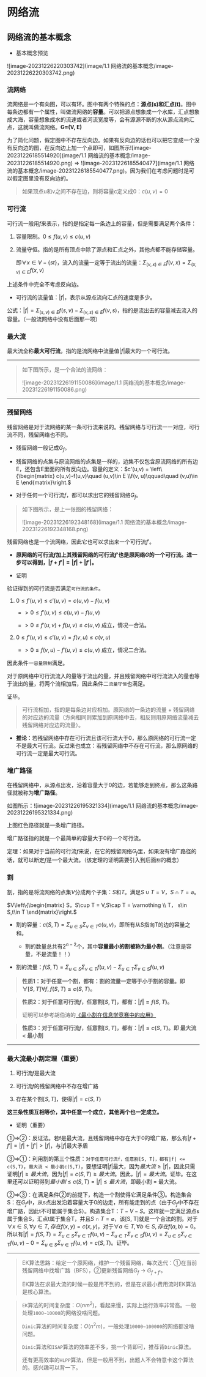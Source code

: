 # 网络流

## 网络流的基本概念

- 基本概念预览

![image-20231226220303742](image/1.1 网络流的基本概念/image-20231226220303742.png)

### 流网络

流网络是一个有向图，可以有环。图中有两个特殊的点：**源点(s)**和**汇点(t)**。图中每条边都有一个属性，叫做流网络的**容量**。可以把源点想象成一个水库，汇点想象成大海，容量想象成水的流速或者河流宽度等，会有源源不断的水从源点流向汇点，这就叫做流网络。**G=(V, E)**

为了简化问题，假定图中不存在反向边。如果有反向边的话也可以把它变成一个没有反向边的图，在反向边上加一个点即可，如图所示![image-20231226185514920](image/1.1 网络流的基本概念/image-20231226185514920.png) => ![image-20231226185540477](image/1.1 网络流的基本概念/image-20231226185540477.png)。因为我们在考虑问题时是可以假定图里没有反向边的。

> 如果顶点u和v之间不存在边，则将容量c定义成0：$c(u,v)=0$

### 可行流

可行流一般用$f$来表示，指的是指定每一条边上的容量，但是需要满足两个条件：

1. 容量限制。$0\le f(u,v)\le c(u,v)$

2. 流量守恒。指的是所有顶点中除了源点和汇点之外，其他点都不能存储容量。

   即$\forall x\in V-\{st\}$，流入的流量一定等于流出的流量：$\Sigma_{(v,x)\in E} f(v,x) = \Sigma_{(x,v)\in E}f(x,v)$

上述条件中完全不考虑反向边。

- 可行流的流量值：$|f|$，表示从源点流向汇点的速度是多少。

公式：$|f|=\Sigma_{(s,v)\in E}f(s,v) - \Sigma_{(v,s)\in E}f(v,s)$，指的是流出去的容量减去流入的容量。（一般流网络中没有后面那一项）

### 最大流

最大流全称**最大可行流**，指的是流网络中流量值$|f|$最大的一个可行流。

****

> 如下图所示，是一个合法的流网络：
>
> ![image-20231226191150086](image/1.1 网络流的基本概念/image-20231226191150086.png)

****

### 残留网络

残留网络是对于流网络的某一条可行流来说的。残留网络与可行流一一对应，可行流不同，残留网络也不同。

- 残留网络一般记成$G_f$。

- 残留网络的点集与原流网络的点集是一样的，边集不仅包含原流网络的所有边E，还包含E里面的所有反向边。容量的定义：$c'(u,v) =  \left\{\begin{matrix}
  c(u,v)-f(u,v)\quad (u,v)\in E \\f(v, u)\qquad\quad (v,u)\in E \end{matrix}\right.$

- 对于任何一个可行流$f$，都可以求出它的残留网络$G_f$。

> 如下图所示，是上一张图的残留网络：
>
> ![image-20231226192348168](image/1.1 网络流的基本概念/image-20231226192348168.png)

残留网络也是一个流网络，因此它也可以求出来一个可行流$f'$。

- **原网络的可行流$f$加上其残留网络的可行流$f'$也是原网络$G$的一个可行流。进一步可以得到，$|f+f'| = |f| + |f'|$。**

- 证明

验证得到的可行流是否满足`可行流的条件`。

1. $0\le f'(u,v)\le c'(u,v)=c(u,v)-f(u,v)$

   $=> 0\le f'(u,v)\le c(u,v)-f(u,v)$

   $=> 0\le f'(u,v)+f(u,v)\le c(u,v)$ 成立，情况一合法。

2. $0\le f'(u,v)\le c'(u,v)=f(v,u)\le c(v,u)$

   $=> 0\le f(v,u)-f'(u,v)\le c(u,v)$ 成立，情况二合法。

因此条件一`容量限制`满足。

对于原网络中可行流流入的量等于流出的量，并且残留网络中可行流流入的量也等于流出的量，将两个流相加后，因此条件二`流量守恒`也满足。

证毕。

> 可行流相加，指的是每条边对应相加。原网络的一条边的流量 + 残留网络的对应边的流量（方向相同则累加到原网络中去，相反则用原网络流量减去残留网络对应边的流量）。

- **推论**：若残留网络中存在可行流且该可行流大于0，那么原网络的可行流一定不是最大可行流。反过来也成立：若残留网络中不存在可行流，那么原网络的可行流一定是最大可行流。

### 增广路径

在残留网络中，从源点出发，沿着容量大于0的边，若能够走到终点，那么这条路径就被称为**增广路径**。

如图所示：![image-20231226195321334](image/1.1 网络流的基本概念/image-20231226195321334.png)

上图红色路径就是一条增广路径。

增广路径指的就是一个最简单的容量大于0的一个可行流。

定理：如果对于当前的可行流$f$来说，在它的残留网络$G_f$里，如果没有增广路径的话，就可以断定$f$是一个最大流。（该定理的证明需要引入到后面`割`的概念）

### 割

割，指的是将流网络的点集$V$分成两个子集：$S$和$T$。满足$S\cup T = V，S\cap T = \varnothing$。

$V\left\{\begin{matrix}
 S，S\cup T = V,S\cap T = \varnothing \\ T， s\in S,t\in T \end{matrix}\right.$

- 割的容量：$c(S,T)=\Sigma_{u\in S}\Sigma_{v\in T} c(u,v)$，即所有从S指向T的边的容量之和。
  - 割的数量总共有$2^{n-2}$个，其中**容量最小的割被称为最小割**。（注意是容量，不是流量！！）

- 割的流量：$f(S,T)=\Sigma_{u\in S}\Sigma_{v\in T}f(u,v)-\Sigma_{u\in T}\Sigma_{v\in S}f(u,v)$

> **性质1：对于任意一个割，都有：割的流量一定等于小于割的容量。即 $\forall [S,T]\forall f, f(S,T)\le c(S,T)$。**

> **性质2：对于任意可行流$f$，任意割$[S, T]$，都有：$|f| = f(S,T)$。**
>
> 证明可以参考胡伯涛的[《最小割在信息学竞赛中的应用》](https://github.com/tiankonguse/ACM/blob/master/Network%20Flow%2C%20%E7%BD%91%E7%BB%9C%E6%B5%81/Resource%2C%20%E8%B5%84%E6%96%99/7.%E8%83%A1%E4%BC%AF%E6%B6%9B%E3%80%8A%E6%9C%80%E5%B0%8F%E5%89%B2%E6%A8%A1%E5%9E%8B%E5%9C%A8%E4%BF%A1%E6%81%AF%E5%AD%A6%E7%AB%9E%E8%B5%9B%E4%B8%AD%E7%9A%84%E5%BA%94%E7%94%A8%E3%80%8B.pdf)

> **性质3：对于任意可行流$f$，任意割$[S, T]$，都有：$|f|\le c(S,T)$。即 最大流 < 最小割**

****

### 最大流最小割定理（重要）

1. 可行流$f$是最大流

2. 可行流$f$的残留网络中不存在增广路
3. 存在某个割$[S,T]$，使得$|f|=c(S,T)$

**这三条性质互相等价，其中任意一个成立，其他两个也一定成立。**

- 证明（重要）

①=>②：反证法。若f是最大流，且残留网络中存在大于0的增广路，那么有$|f+f'|=|f|+|f'|>|f|$，与$|f|$最大矛盾

③=>①：利用割的第三个性质：`对于任意可行流f，任意割[S, T]，都有|f| <= c(S,T)`，`最大流 < 最小割c(S,T)`，要想证明$|f|$最大，因为$最大流\ge |f|$，因此只需证明$|f|\ge 最大流$，因为$|f|=c(S,T)\ge 最大流$。因此，$|f|=最大流$。证毕。在这里还可以证明得到$最小割\le c(S,T)=|f|\le 最大流$，即最小割 = 最大流。

②=>③：在满足条件②的前提下，构造一个割使得它满足条件③。构造集合S：在$G_f$中，从s点出发沿着容量大于0的边走，所有能走到的点（由于$G_f$中不存在增广路，因此t不可能属于集合S）。构造集合T：$T-V-S$。这样就一定满足源点s属于集合S，汇点t属于集合T，并且$S\cap T = \varnothing$，该[S, T]就是一个合法的割。对于$\forall x\in S,\forall y\in T, 存在f(x,y)=c(x,y)$，对于$\forall a\in T,\forall b\in S, 存在f(a,b)=0$。所以有$|f| = f(S,T) = \Sigma_{u\in S}\Sigma_{v\in T}f(u,v) - \Sigma_{u\in T}\Sigma_{v\in S}f(u,v) = \Sigma_{u\in S}\Sigma_{v\in T}f(u,v) - 0 = \Sigma_{u\in S}\Sigma_{v\in T}f(u,v) = c(S,T)$。证毕。

****

> EK算法思路：给定一个原网络，维护一个残留网络，每次迭代：①在当前残留网络中找增广路（BFS），②更新残留网络$G_f$ -> $G_{f+f'}$。
>
> EK算法在求最大流的时候一般是用不到的，但是在求最小费用流时EK算法是核心算法。

> `EK`算法的时间复杂度：$O(nm^2)$，看起来慢，实际上运行效率非常高。一般处理`1000~10000`的网络没啥问题。
>
> `Dinic`算法的时间复杂度：$O(n^2m)$，一般处理`10000~100000`的网络都没啥问题。
>
> `Dinic`算法和`ISAP`算法的效率差不多，挑一个背即可，推荐背`Dinic`算法。
>
> 还有更高效率的`HLPP`算法，但是一般用不到，出题人不会特意卡这个算法的。感兴趣可以背一下。
